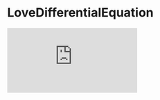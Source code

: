 # LoveDifferentialEquation
![lovediff](https://raw.github.com/wiki/tomotomonakanaka/LoveDifferentialEquation/Explanation.pdf)
